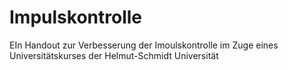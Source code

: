 # Impulskontrolle
EIn Handout zur Verbesserung der Imoulskontrolle im Zuge eines Universitätskurses der Helmut-Schmidt Universität
